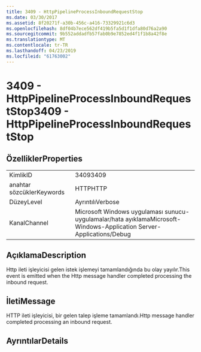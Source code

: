 ```yaml
---
title: 3409 - HttpPipelineProcessInboundRequestStop
ms.date: 03/30/2017
ms.assetid: 8f20271f-a30b-456c-a416-73329921c6d3
ms.openlocfilehash: 8df04b7ece562df419b5fa5d1f1dfa80d76a2a90
ms.sourcegitcommit: 9b552addadfb57fab0b9e7852ed4f1f1b8a42f8e
ms.translationtype: MT
ms.contentlocale: tr-TR
ms.lasthandoff: 04/23/2019
ms.locfileid: "61763002"
---
```

# <a name="3409---httppipelineprocessinboundrequeststop"></a><span data-ttu-id="dd01c-102">3409 - HttpPipelineProcessInboundRequestStop</span><span class="sxs-lookup"><span data-stu-id="dd01c-102">3409 - HttpPipelineProcessInboundRequestStop</span></span>
## <a name="properties"></a><span data-ttu-id="dd01c-103">Özellikler</span><span class="sxs-lookup"><span data-stu-id="dd01c-103">Properties</span></span>  
  
|||  
|-|-|  
|<span data-ttu-id="dd01c-104">Kimlik</span><span class="sxs-lookup"><span data-stu-id="dd01c-104">ID</span></span>|<span data-ttu-id="dd01c-105">3409</span><span class="sxs-lookup"><span data-stu-id="dd01c-105">3409</span></span>|  
|<span data-ttu-id="dd01c-106">anahtar sözcükler</span><span class="sxs-lookup"><span data-stu-id="dd01c-106">Keywords</span></span>|<span data-ttu-id="dd01c-107">HTTP</span><span class="sxs-lookup"><span data-stu-id="dd01c-107">HTTP</span></span>|  
|<span data-ttu-id="dd01c-108">Düzey</span><span class="sxs-lookup"><span data-stu-id="dd01c-108">Level</span></span>|<span data-ttu-id="dd01c-109">Ayrıntılı</span><span class="sxs-lookup"><span data-stu-id="dd01c-109">Verbose</span></span>|  
|<span data-ttu-id="dd01c-110">Kanal</span><span class="sxs-lookup"><span data-stu-id="dd01c-110">Channel</span></span>|<span data-ttu-id="dd01c-111">Microsoft Windows uygulaması sunucu-uygulamalar/hata ayıklama</span><span class="sxs-lookup"><span data-stu-id="dd01c-111">Microsoft-Windows-Application Server-Applications/Debug</span></span>|  
  
## <a name="description"></a><span data-ttu-id="dd01c-112">Açıklama</span><span class="sxs-lookup"><span data-stu-id="dd01c-112">Description</span></span>  
 <span data-ttu-id="dd01c-113">Http ileti işleyicisi gelen istek işlemeyi tamamlandığında bu olay yayılır.</span><span class="sxs-lookup"><span data-stu-id="dd01c-113">This event is emitted when the Http message handler completed processing the inbound request.</span></span>  
  
## <a name="message"></a><span data-ttu-id="dd01c-114">İleti</span><span class="sxs-lookup"><span data-stu-id="dd01c-114">Message</span></span>  
 <span data-ttu-id="dd01c-115">HTTP ileti işleyicisi, bir gelen talep işleme tamamlandı.</span><span class="sxs-lookup"><span data-stu-id="dd01c-115">Http message handler completed processing an inbound request.</span></span>  
  
## <a name="details"></a><span data-ttu-id="dd01c-116">Ayrıntılar</span><span class="sxs-lookup"><span data-stu-id="dd01c-116">Details</span></span>
